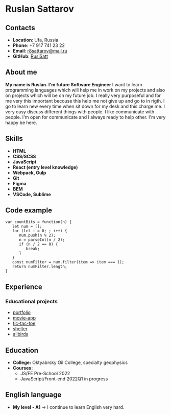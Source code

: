 # Ruslan Sattarov
## Contacts

* **Location**: Ufa, Russia
* **Phone**: +7 917 741 23 22
* **Email**: r8sattarov@mail.ru
* **GitHub**: [RuslSatt](https://github.com/RuslSatt)

## About me

**My name is Ruslan. I'm future Software Engineer** I want to learn programming languages which will help me in work on my projects and also on projects which will be on my future job. I really very purposeful and for me very this important becouse this help me not give up and go to in rigth. I go to learn new every time when sit down for my desk and this  charge me. I very easy discuss different things with people. I like communicate with people. I'm open for communicate and I always ready to help other. I'm very happy be here.

## Skills

* **HTML**
* **CSS/SCSS**
* **JavaScript**
* **React (entry level knowledge)**
* **Webpack, Gulp**
* **Git**
* **Figma**
* **BEM**
* **VSCode, Sublime**

## Code example
```
var countBits = function(n) {
   let num = [];
   for (let i = 0; ; i++) {
      num.push(n % 2);
      n = parseInt(n / 2);
      if (n / 2 == 0) {
         break;
      }
   }
   const numFilter = num.filter(item => item === 1);
   return numFilter.length;
}
```

## Experience
### Educational projects

* [portfolio](https://github.com/RuslSatt/rs-school-stage-0/tree/portfolio)
* [movie-app](https://github.com/RuslSatt/rs-school-stage-0/tree/movie-app)
* [tic-tac-toe](https://github.com/RuslSatt/rs-school-stage-0/tree/tic-tac-toe)
* [shelter](https://ruslsatt.github.io/shelter/)
* [allbirds](https://ruslsatt.github.io/allbirds/)

## Education

* **College:** Oktyabrsky Oil College, specialty geophysics
* **Courses:** 
  * JS/FE Pre-School 2022
  * JavaScript/Front-end 2022Q1 in progress

## English language

* **My level - A1** -> I continue to learn English very hard.
